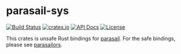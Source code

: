 # parasail-sys

[![Build Status](https://img.shields.io/travis/dikaiosune/parasail-sys/master.svg?style=flat-square)](https://travis-ci.org/dikaiosune/parasail-sys) [![crates.io](https://img.shields.io/crates/v/parasail-sys.svg?style=flat-square)](https://crates.io/crates/parasail-sys/) [![API Docs](https://img.shields.io/badge/API-docs-blue.svg?style=flat-square)](https://dikaiosune.github.io/parasail-sys) [![License](https://img.shields.io/badge/license-MIT-lightgray.svg?style=flat-square)](https://github.com/dikaiosune/parasail-sys/blob/master/LICENSE)

This crates is unsafe Rust bindings for [parasail](https://github.com/jeffdaily/parasail). For the safe bindings, please see [parasailors](https://github.com/dikaiosune/parasailors).
